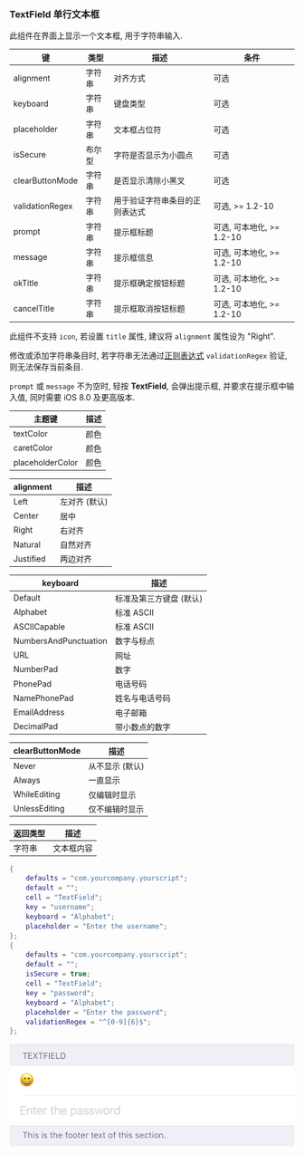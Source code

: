 ### TextField 单行文本框


此组件在界面上显示一个文本框, 用于字符串输入. 


|   键   |   类型   |   描述   |   条件   |
|--------|----------|----------|----------|
|alignment|字符串|对齐方式|可选|
|keyboard|字符串|键盘类型|可选|
|placeholder|字符串|文本框占位符|可选|
|isSecure|布尔型|字符是否显示为小圆点|可选|
|clearButtonMode|字符串|是否显示清除小黑叉|可选|
|validationRegex|字符串|用于验证字符串条目的正则表达式|可选, \>= 1.2-10|
|prompt|字符串|提示框标题|可选, 可本地化, \>= 1.2-10|
|message|字符串|提示框信息|可选, 可本地化, \>= 1.2-10|
|okTitle|字符串|提示框确定按钮标题|可选, 可本地化, \>= 1.2-10|
|cancelTitle|字符串|提示框取消按钮标题|可选, 可本地化, \>= 1.2-10|


此组件不支持 `icon`, 若设置 `title` 属性, 建议将 `alignment` 属性设为 "Right".

修改或添加字符串条目时, 若字符串无法通过[正则表达式](http://tool.oschina.net/regex/) `validationRegex` 验证, 则无法保存当前条目.

`prompt` 或 `message` 不为空时, 轻按 **TextField**, 会弹出提示框, 并要求在提示框中输入值, 同时需要 iOS 8.0 及更高版本.


|  主题键  |  描述  |
|----------|--------|
|textColor|颜色|文字颜色|
|caretColor|颜色|光标颜色|
|placeholderColor|颜色|占位符颜色|


| alignment | 描述 |
|--------|------|
|Left|左对齐 (默认)|
|Center|居中|
|Right|右对齐|
|Natural|自然对齐|
|Justified|两边对齐|


| keyboard | 描述 |
|--------|------|
|Default|标准及第三方键盘 (默认)|
|Alphabet|标准 ASCII|
|ASCIICapable|标准 ASCII|
|NumbersAndPunctuation|数字与标点|
|URL|网址|
|NumberPad|数字|
|PhonePad|电话号码|
|NamePhonePad|姓名与电话号码|
|EmailAddress|电子邮箱|
|DecimalPad|带小数点的数字|


| clearButtonMode | 描述 |
|--------|------|
|Never|从不显示 (默认)|
|Always|一直显示|
|WhileEditing|仅编辑时显示|
|UnlessEditing|仅不编辑时显示|


|   返回类型   |   描述   |
|--------------|----------|
|字符串|文本框内容|


``` lua
{
    defaults = "com.yourcompany.yourscript";
    default = "";
    cell = "TextField";
    key = "username";
    keyboard = "Alphabet";
    placeholder = "Enter the username";
};
{
    defaults = "com.yourcompany.yourscript";
    default = "";
    isSecure = true;
    cell = "TextField";
    key = "password";
    keyboard = "Alphabet";
    placeholder = "Enter the password";
    validationRegex = "^[0-9]{6}$";
};
```


![QQ20170914-192018.png-30kB](TextField/QQ20170914-192018.png)

